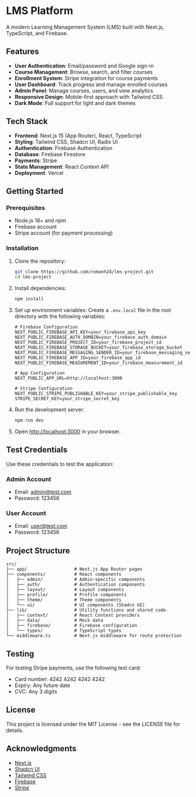 # LMS Platform

A modern Learning Management System (LMS) built with Next.js, TypeScript, and Firebase.

## Features

- **User Authentication**: Email/password and Google sign-in
- **Course Management**: Browse, search, and filter courses
- **Enrollment System**: Stripe integration for course payments
- **User Dashboard**: Track progress and manage enrolled courses
- **Admin Panel**: Manage courses, users, and view analytics
- **Responsive Design**: Mobile-first approach with Tailwind CSS
- **Dark Mode**: Full support for light and dark themes

## Tech Stack

- **Frontend**: Next.js 15 (App Router), React, TypeScript
- **Styling**: Tailwind CSS, Shadcn UI, Radix UI
- **Authentication**: Firebase Authentication
- **Database**: Firebase Firestore
- **Payments**: Stripe
- **State Management**: React Context API
- **Deployment**: Vercel

## Getting Started

### Prerequisites

- Node.js 18+ and npm
- Firebase account
- Stripe account (for payment processing)

### Installation

1. Clone the repository:
   ```bash
   git clone https://github.com/romanh24/lms-project.git
   cd lms-project
   ```

2. Install dependencies:
   ```bash
   npm install
   ```

3. Set up environment variables:
   Create a `.env.local` file in the root directory with the following variables:
   ```
   # Firebase Configuration
   NEXT_PUBLIC_FIREBASE_API_KEY=your_firebase_api_key
   NEXT_PUBLIC_FIREBASE_AUTH_DOMAIN=your_firebase_auth_domain
   NEXT_PUBLIC_FIREBASE_PROJECT_ID=your_firebase_project_id
   NEXT_PUBLIC_FIREBASE_STORAGE_BUCKET=your_firebase_storage_bucket
   NEXT_PUBLIC_FIREBASE_MESSAGING_SENDER_ID=your_firebase_messaging_sender_id
   NEXT_PUBLIC_FIREBASE_APP_ID=your_firebase_app_id
   NEXT_PUBLIC_FIREBASE_MEASUREMENT_ID=your_firebase_measurement_id

   # App Configuration
   NEXT_PUBLIC_APP_URL=http://localhost:3000

   # Stripe Configuration
   NEXT_PUBLIC_STRIPE_PUBLISHABLE_KEY=your_stripe_publishable_key
   STRIPE_SECRET_KEY=your_stripe_secret_key
   ```

4. Run the development server:
   ```bash
   npm run dev
   ```

5. Open [http://localhost:3000](http://localhost:3000) in your browser.

## Test Credentials

Use these credentials to test the application:

### Admin Account
- Email: admin@test.com
- Password: 123456

### User Account
- Email: user@test.com
- Password: 123456

## Project Structure

```
src/
├── app/                  # Next.js App Router pages
├── components/           # React components
│   ├── admin/            # Admin-specific components
│   ├── auth/             # Authentication components
│   ├── layout/           # Layout components
│   ├── profile/          # Profile components
│   ├── theme/            # Theme components
│   └── ui/               # UI components (Shadcn UI)
├── lib/                  # Utility functions and shared code
│   ├── context/          # React Context providers
│   ├── data/             # Mock data
│   ├── firebase/         # Firebase configuration
│   └── types/            # TypeScript types
└── middleware.ts         # Next.js middleware for route protection
```

## Testing

For testing Stripe payments, use the following test card:
- Card number: 4242 4242 4242 4242
- Expiry: Any future date
- CVC: Any 3 digits

## License

This project is licensed under the MIT License - see the LICENSE file for details.

## Acknowledgments

- [Next.js](https://nextjs.org/)
- [Shadcn UI](https://ui.shadcn.com/)
- [Tailwind CSS](https://tailwindcss.com/)
- [Firebase](https://firebase.google.com/)
- [Stripe](https://stripe.com/)
